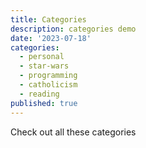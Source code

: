 ```yaml
---
title: Categories
description: categories demo
date: '2023-07-18'
categories:
  - personal
  - star-wars
  - programming
  - catholicism
  - reading
published: true
---
```


Check out all these categories

